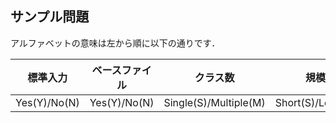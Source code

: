 ## サンプル問題

アルファベットの意味は左から順に以下の通りです．

| 標準入力 | ベースファイル | クラス数 | 規模 | 抽象度 |
|-|-|-|-|-|
| Yes(Y)/No(N) | Yes(Y)/No(N) | Single(S)/Multiple(M) | Short(S)/Long(L) | Low(L)/High(H) |
